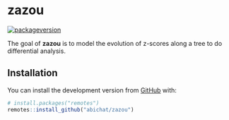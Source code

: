 
<!-- README.md is generated from README.Rmd. Please edit that file -->

# zazou

<!-- badges: start -->

[![packageversion](https://img.shields.io/badge/Package%20version-0.0.2-orange.svg)]()
<!-- [![R-CMD-check](https://github.com/abichat/zazou/workflows/R-CMD-check/badge.svg)](https://github.com/abichat/zazou/actions) -->
<!-- badges: end -->

The goal of **zazou** is to model the evolution of z-scores along a tree
to do differential analysis.

## Installation

You can install the development version from
[GitHub](https://github.com/) with:

``` r
# install.packages("remotes")
remotes::install_github("abichat/zazou")
```
